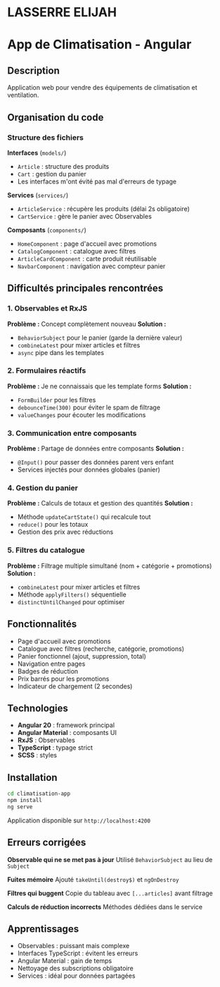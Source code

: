 # LASSERRE ELIJAH

# App de Climatisation - Angular

## Description

Application web pour vendre des équipements de climatisation et ventilation.

## Organisation du code

### Structure des fichiers

**Interfaces** (`models/`)
- `Article` : structure des produits
- `Cart` : gestion du panier
- Les interfaces m'ont évité pas mal d'erreurs de typage

**Services** (`services/`)
- `ArticleService` : récupère les produits (délai 2s obligatoire)
- `CartService` : gère le panier avec Observables

**Composants** (`components/`)
- `HomeComponent` : page d'accueil avec promotions
- `CatalogComponent` : catalogue avec filtres
- `ArticleCardComponent` : carte produit réutilisable
- `NavbarComponent` : navigation avec compteur panier

## Difficultés principales rencontrées

### 1. Observables et RxJS
**Problème :** Concept complètement nouveau
**Solution :** 
- `BehaviorSubject` pour le panier (garde la dernière valeur)
- `combineLatest` pour mixer articles et filtres
- `async` pipe dans les templates

### 2. Formulaires réactifs
**Problème :** Je ne connaissais que les template forms
**Solution :**
- `FormBuilder` pour les filtres
- `debounceTime(300)` pour éviter le spam de filtrage
- `valueChanges` pour écouter les modifications

### 3. Communication entre composants
**Problème :** Partage de données entre composants
**Solution :**
- `@Input()` pour passer des données parent vers enfant
- Services injectés pour données globales (panier)

### 4. Gestion du panier
**Problème :** Calculs de totaux et gestion des quantités
**Solution :**
- Méthode `updateCartState()` qui recalcule tout
- `reduce()` pour les totaux
- Gestion des prix avec réductions

### 5. Filtres du catalogue
**Problème :** Filtrage multiple simultané (nom + catégorie + promotions)
**Solution :**
- `combineLatest` pour mixer articles et filtres
- Méthode `applyFilters()` séquentielle
- `distinctUntilChanged` pour optimiser

## Fonctionnalités

- Page d'accueil avec promotions
- Catalogue avec filtres (recherche, catégorie, promotions)
- Panier fonctionnel (ajout, suppression, total)
- Navigation entre pages
- Badges de réduction
- Prix barrés pour les promotions
- Indicateur de chargement (2 secondes)

## Technologies

- **Angular 20** : framework principal
- **Angular Material** : composants UI
- **RxJS** : Observables
- **TypeScript** : typage strict
- **SCSS** : styles

## Installation

```bash
cd climatisation-app
npm install
ng serve
```

Application disponible sur `http://localhost:4200`

## Erreurs corrigées

**Observable qui ne se met pas à jour**
Utilisé `BehaviorSubject` au lieu de `Subject`

**Fuites mémoire**
Ajouté `takeUntil(destroy$)` et `ngOnDestroy`

**Filtres qui buggent**
Copie du tableau avec `[...articles]` avant filtrage

**Calculs de réduction incorrects**
Méthodes dédiées dans le service

## Apprentissages

- Observables : puissant mais complexe
- Interfaces TypeScript : évitent les erreurs
- Angular Material : gain de temps
- Nettoyage des subscriptions obligatoire
- Services : idéal pour données partagées
